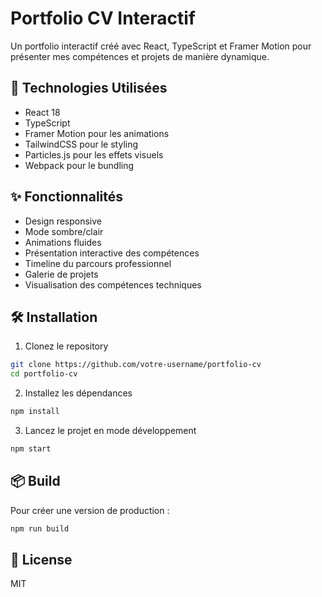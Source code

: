 # Portfolio CV Interactif

Un portfolio interactif créé avec React, TypeScript et Framer Motion pour présenter mes compétences et projets de manière dynamique.

## 🚀 Technologies Utilisées

- React 18
- TypeScript
- Framer Motion pour les animations
- TailwindCSS pour le styling
- Particles.js pour les effets visuels
- Webpack pour le bundling

## ✨ Fonctionnalités

- Design responsive
- Mode sombre/clair
- Animations fluides
- Présentation interactive des compétences
- Timeline du parcours professionnel
- Galerie de projets
- Visualisation des compétences techniques

## 🛠️ Installation

1. Clonez le repository
```bash
git clone https://github.com/votre-username/portfolio-cv
cd portfolio-cv
```

2. Installez les dépendances
```bash
npm install
```

3. Lancez le projet en mode développement
```bash
npm start
```

## 📦 Build

Pour créer une version de production :
```bash
npm run build
```

## 📝 License

MIT